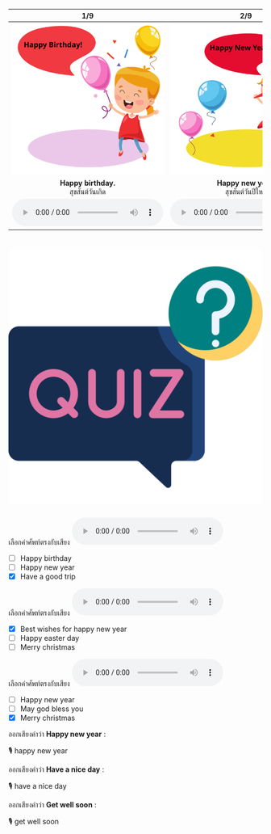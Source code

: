 <div class="carrousel">


|1/9|2/9|3/9|4/9|5/9|6/9|7/9|8/9|9/9|
| :----: | :----: | :----: | :----: | :----: | :----: | :----: | :----: | :----: |
|![](/media/img/Blessing__Happy&#x20;birthday.svg)|![](/media/img/Blessing__Happy&#x20;new&#x20;year.svg)|![](/media/img/Blessing__Merry&#x20;Christmas.svg)|![](/media/img/Blessing__Happy&#x20;easter&#x20;day.svg)|![](/media/img/Blessing__Best&#x20;wishes&#x20;for&#x20;happy&#x20;new&#x20;year.svg)|![](/media/img/Blessing__Have&#x20;a&#x20;nice&#x20;day.svg)|![](/media/img/Blessing__Have&#x20;a&#x20;good&#x20;trip.svg)|![](/media/img/Blessing__May&#x20;god&#x20;bless&#x20;you.svg)|![](/media/img/Blessing__Get&#x20;well&#x20;soon.svg)|
|**Happy birthday.**<br>สุขสันต์วันเกิด|**Happy new year.**<br>สุขสันต์วันปีใหม่|**Merry Christmas.**<br>สุขสันต์วันคริสต์มาส|**Happy easter day.**<br>สุขสันต์วันอีสเตอร์|**Best wishes for happy new year.**<br>ขอส่งความปรารถนาที่ดีที่สุดสําหรับปีใหม่|**Have a nice day.**<br>ขอให้มีวันที่ดี|**Have a good trip.**<br>ขอให้เที่ยวให้สนุก|**May god bless you.**<br> ขอให้พระเจ้าคุ้มครอง|**Get well soon.**<br>ขอให้หายป่วยไวๆ|
|![](/media/audio/Happy&#x20;birthday.mp3)|![](/media/audio/Happy&#x20;new&#x20;year.mp3)|![](/media/audio/Merry&#x20;Christmas.mp3)|![](/media/audio/Happy&#x20;easter&#x20;day.mp3)|![](/media/audio/Best&#x20;wishes&#x20;for&#x20;happy&#x20;new&#x20;year.mp3)|![](/media/audio/Have&#x20;a&#x20;nice&#x20;day.mp3)|![](/media/audio/Have&#x20;a&#x20;good&#x20;trip.mp3)|![](/media/audio/May&#x20;god&#x20;bless&#x20;you.mp3)|![](/media/audio/Get&#x20;well&#x20;soon.mp3)|

</div>



# ![icon](/media/icons/quiz.svg) 

<div class=question>

เลือกคำศัพท์ตรงกับเสียง ![](/media/audio/Have&#x20;a&#x20;good&#x20;trip.mp3) 
 - [ ] Happy birthday
 - [ ] Happy new year
 - [x] Have a good trip
</div>

<div class=question>

เลือกคำศัพท์ตรงกับเสียง ![](/media/audio/Best&#x20;wishes&#x20;for&#x20;happy&#x20;new&#x20;year.mp3) 
 - [x] Best wishes for happy new year
 - [ ] Happy easter day
 - [ ] Merry christmas
</div>

<div class=question>

เลือกคำศัพท์ตรงกับเสียง ![](/media/audio/Merry&#x20;Christmas.mp3) 
 - [ ] Happy new year
 - [ ] May god bless you
 - [x] Merry christmas
</div>

<div class=question>

ออกเสียงคำว่า **Happy new year** :

🎙️ happy new year

</div>
<div class=question>

ออกเสียงคำว่า **Have a nice day** :

🎙️ have a nice day

</div>
<div class=question>

ออกเสียงคำว่า **Get well soon** :

🎙️ get well soon

</div>
